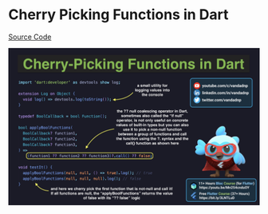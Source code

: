 # Cherry Picking Functions in Dart

[Source Code](cherry-picking-functions-in-dart.dart)

![](cherry-picking-functions-in-dart.jpg)
